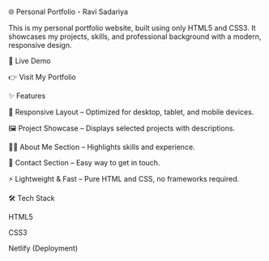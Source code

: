 🌐 Personal Portfolio - Ravi Sadariya

This is my personal portfolio website, built using only HTML5 and CSS3.
It showcases my projects, skills, and professional background with a modern, responsive design.

🚀 Live Demo

👉 Visit My Portfolio

✨ Features

📱 Responsive Layout – Optimized for desktop, tablet, and mobile devices.

🖼️ Project Showcase – Displays selected projects with descriptions.

👨‍💻 About Me Section – Highlights skills and experience.

📧 Contact Section – Easy way to get in touch.

⚡ Lightweight & Fast – Pure HTML and CSS, no frameworks required.

🛠️ Tech Stack

HTML5

CSS3

Netlify (Deployment)

